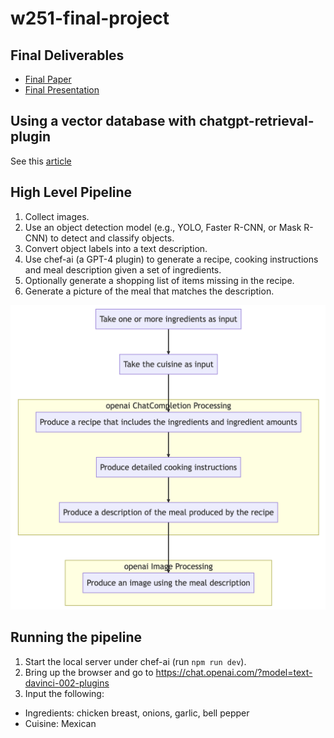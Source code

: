 # w251-final-project

## Final Deliverables

- [Final Paper](final_deliverables/w251_final_paper.pdf)
- [Final Presentation](final_deliverables/w251_final_presentation_ChefAI.pdf)

## Using a vector database with chatgpt-retrieval-plugin 

See this [article](https://betterprogramming.pub/enhancing-chatgpt-with-infinite-external-memory-using-vector-database-and-chatgpt-retrieval-plugin-b6f4ea16ab8)


## High Level Pipeline

1. Collect images.
1. Use an object detection model (e.g., YOLO, Faster R-CNN, or Mask R-CNN) to detect and classify objects.
1. Convert object labels into a text description.
1. Use chef-ai (a GPT-4 plugin) to generate a recipe, cooking instructions and meal description given a set of ingredients.
1. Optionally generate a shopping list of items missing in the recipe. 
1. Generate a picture of the meal that matches the description.

![Pipeline Diagram](pipeline.png)


## Running the pipeline

1. Start the local server under chef-ai (run `npm run dev`).
1. Bring up the browser and go to https://chat.openai.com/?model=text-davinci-002-plugins
1. Input the following:
  - Ingredients: chicken breast, onions, garlic, bell pepper
  - Cuisine: Mexican





